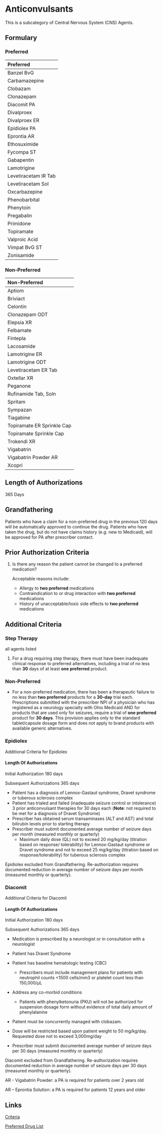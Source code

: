 # Anticonvulsants

This is a subcategory of Central Nervous System (CNS) Agents.

## Formulary

### Preferred

| Preferred            |
| :------------------- |
| Banzel BvG           |
| Carbamazepine        |
| Clobazam             |
| Clonazepam           |
| Diacomit PA          |
| Divalproex           |
| Divalproex ER        |
| Epidiolex PA         |
| Eprontia AR          |
| Ethosuximide         |
| Fycompa ST           |
| Gabapentin           |
| Lamotrigine          |
| Levetiracetam IR Tab |
| Levetiracetam Sol    |
| Oxcarbazepine        |
| Phenobarbital        |
| Phenytoin            |
| Pregabalin           |
| Primidone            |
| Topiramate           |
| Valproic Acid        |
| Vimpat BvG ST        |
| Zonisamide           |

### Non-Preferred

| Non-Preferred              |
| :------------------------- |
| Aptiom                     |
| Briviact                   |
| Celontin                   |
| Clonazepam ODT             |
| Elepsia XR                 |
| Felbamate                  |
| Fintepla                   |
| Lacosamide                 |
| Lamotrigine ER             |
| Lamotrigine ODT            |
| Levetiracetam ER Tab       |
| Oxtellar XR                |
| Peganone                   |
| Rufinamide Tab, Soln       |
| Spritam                    |
| Sympazan                   |
| Tiagabine                  |
| Topiramate ER Sprinkle Cap |
| Topiramate Sprinkle Cap    |
| Trokendi XR                |
| Vigabatrin                 |
| Vigabatrin Powder AR       |
| Xcopri                     |

## Length of Authorizations

365 Days

## Grandfathering

Patients who have a claim for a non-preferred drug in the previous 120 days will be automatically approved to continue the drug. Patients who have taken the drug, but do not have claims history (e.g. new to Medicaid), will be approved for PA after prescriber contact.

## Prior Authorization Criteria

1.  Is there any reason the patient cannot be changed to a preferred medication?

    Acceptable reasons include:

    -   Allergy to **two preferred** medications
    -   Contraindication to or drug interaction with **two preferred** medications
    -   History of unacceptable/toxic side effects to **two preferred** medications

## Additional Criteria

### Step Therapy

all agents listed

1.  For a drug requiring step therapy, there must have been inadequate clinical response to preferred alternatives, including a trial of no less than **30** days of at least **one preferred** product.

### Non-Preferred

-   For a non-preferred medication, there has been a therapeutic failure to no less than **two preferred** products for a **30-day** trial each. Prescriptions submitted with the prescriber NPI of a physician who has registered as a neurology specialty with Ohio Medicaid AND for products that are used only for seizures, require a trial of **one preferred** product for **30 days**. This provision applies only to the standard tablet/capsule dosage form and does not apply to brand products with available generic alternatives.


### Epidiolex

Additional Criteria for Epidiolex

#### Length Of Authorizations

Initial Authorization 180 days

Subsequent Authorizations 365 days

-   Patient has a diagnosis of Lennox-Gastaut syndrome, Dravet syndrome or tuberous sclerosis complex
-   Patient has trialed and failed (inadequate seizure control or intolerance) 3 prior anticonvulsant therapies for 30 days each (**Note**: not required to be met for a diagnosis of Dravet Syndrome)
-   Prescriber has obtained serum transaminases (ALT and AST) and total bilirubin levels prior to starting therapy
-   Prescriber must submit documented average number of seizure days per month (measured monthly or quarterly)
    -   Maximum daily dose (QL) not to exceed 20 mg/kg/day (titration based on response/ tolerability) for Lennox-Gastaut syndrome or Dravet syndrome and not to exceed 25 mg/kg/day (titration based on response/tolerability) for tuberous sclerosis complex

Epidiolex excluded from Grandfathering. Re-authorization requires documented reduction in average number of seizure days per month (measured monthly or quarterly).

### Diacomit

Additional Criteria for Diacomit
#### Length Of Authorizations

Initial Authorization 180 days

Subsequent Authorizations 365 days

-   Medication is prescribed by a neurologist or in consultation with a neurologist
-   Patient has Dravet Syndrome
-   Patient has baseline hematologic testing (CBC)

    -   Prescribers must include management plans for patients with neutrophil counts <1500 cells/mm3 or platelet count less than 150,000/µL
-   Address any co-morbid conditions
    -   Patients with phenylketonuria (PKU) will not be authorized for suspension dosage form without evidence of total daily amount of phenylalanine
-   Patient must be concurrently managed with clobazam.
-   Dose will be restricted based upon patient weight to 50 mg/kg/day. Requested dose not to exceed 3,000mg/day
-   Prescriber must submit documented average number of seizure days per 30 days (measured monthly or quarterly)

Diacomit excluded from Grandfathering. Re-authorization requires documented reduction in average number of seizure days per 30 days (measured monthly or quarterly).

AR - Vigabatrin Powder: a PA is required for patients over 2 years old

AR – Eprontia Solution: a PA is required for patients 12 years and older

## Links

[Criteria](https://pharmacy.medicaid.ohio.gov/sites/default/files/20221001_UPDL_Criteria_APPROVED.pdf#page=27)

[Preferred Drug List](https://pharmacy.medicaid.ohio.gov/sites/default/files/20221001_UPDL_APPROVED_.pdf#page=13)
